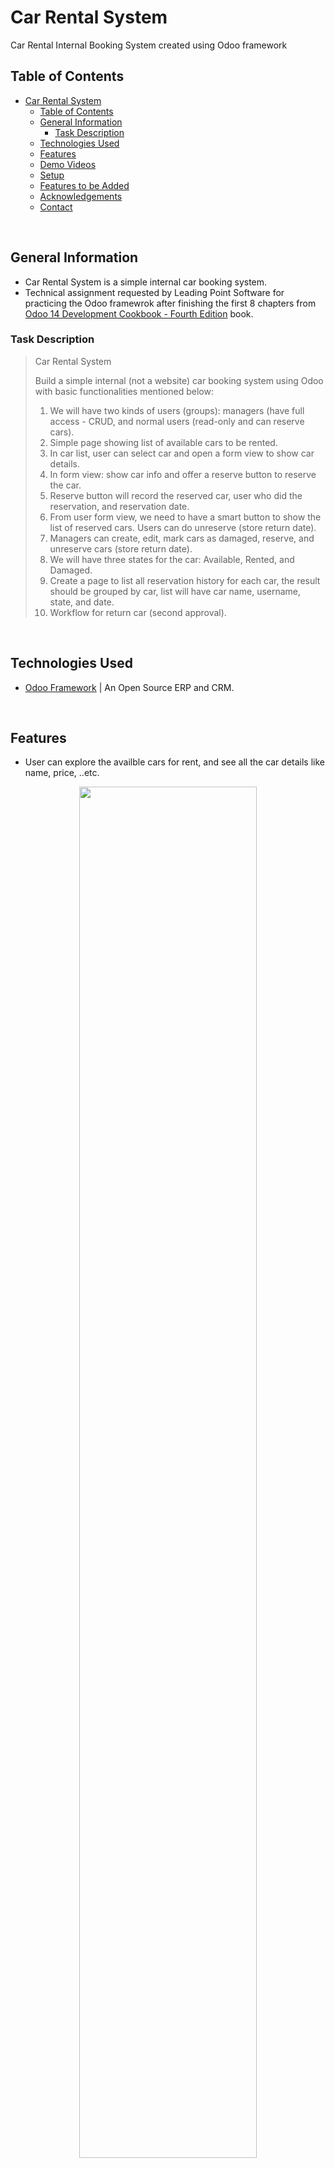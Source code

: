 <!-- README Template Source => https://www.grepper.com/tpc/readme+template/273816 -->

# Car Rental System

Car Rental Internal Booking System created using Odoo framework

## Table of Contents

- [Car Rental System](#car-rental-system)
  - [Table of Contents](#table-of-contents)
  - [General Information](#general-information)
    - [Task Description](#task-description)
  - [Technologies Used](#technologies-used)
  - [Features](#features)
  - [Demo Videos](#demo-videos)
  - [Setup](#setup)
  - [Features to be Added](#features-to-be-added)
  - [Acknowledgements](#acknowledgements)
  - [Contact](#contact)

&nbsp;

## General Information

- Car Rental System is a simple internal car booking system.
- Technical assignment requested by Leading Point Software for practicing
  the Odoo framewrok after finishing the first 8 chapters from [
  Odoo 14 Development Cookbook - Fourth Edition](https://github.com/PacktPublishing/Odoo-14-Development-Cookbook-Fourth-Edition) book.

### Task Description

> Car Rental System
>
> Build a simple internal (not a website) car booking system using Odoo with basic functionalities mentioned below:
>
> 1.  We will have two kinds of users (groups): managers (have full access - CRUD, and normal users (read-only and can reserve cars).
> 2.  Simple page showing list of available cars to be rented.
> 3.  In car list, user can select car and open a form view to show car details.
> 4.  In form view: show car info and offer a reserve button to reserve the car.
> 5.  Reserve button will record the reserved car, user who did the reservation, and reservation date.
> 6.  From user form view, we need to have a smart button to show the list of reserved cars. Users can do unreserve (store return date).
> 7.  Managers can create, edit, mark cars as damaged, reserve, and unreserve cars (store return date).
> 8.  We will have three states for the car: Available, Rented, and Damaged.
> 9.  Create a page to list all reservation history for each car, the result should be grouped by car, list will have car name, username, state, and date.
> 10. Workflow for return car (second approval).

&nbsp;

## Technologies Used

- [Odoo Framework](https://www.odoo.com/) | An Open Source ERP and CRM.

&nbsp;

## Features

- User can explore the availble cars for rent, and see all the car details like name, price, ..etc.

<div align="center">
  <img src='https://user-images.githubusercontent.com/80676788/232313448-a22ea0d7-e641-4e49-a67f-ec9b6a1e37bd.gif' width='75%'/>
</div>
<br />

- User can reserve the available cars.

<div align="center">
  <img src='https://user-images.githubusercontent.com/80676788/232313493-03e1f813-dce3-4656-8f40-0f6cfa836115.gif' width='75%'/>
</div>
<br />

<div align="center">
  <img src='https://user-images.githubusercontent.com/80676788/232313503-f51d17ca-3e22-4106-8eb9-dda8962dd2ab.gif' width='75%'/>
</div>
<br />

- User can explore all his reservation history.

<div align="center">
  <img src='https://user-images.githubusercontent.com/80676788/232313525-507eb06f-7a7c-493b-90c0-514995be5196.gif' width='75%'/>
</div>
<br />

- User can request to unreserve car.

<div align="center">
  <img src='https://user-images.githubusercontent.com/80676788/232313531-90e2579d-7d72-4e21-8633-cda2282ef7d2.gif' width='75%'/>
</div>
<br />

- Manager user can create, update, delete the cars.

<div align="center">
  <img src='https://user-images.githubusercontent.com/80676788/232313556-be4208fa-a195-4acb-aeb3-9dd97e0fed01.gif' width='75%'/>
</div>
<br />

<div align="center">
  <img src='https://user-images.githubusercontent.com/80676788/232313566-20a0b558-6f96-4393-bbb0-8488766797c9.gif' width='75%'/>
</div>
<br />

<div align="center">
  <img src='https://user-images.githubusercontent.com/80676788/232313573-ae16d2ac-b2ff-41a6-aa0d-0d2863522d8f.gif' width='75%'/>
</div>
<br />

- Manager user can reserve the cars to users.

<div align="center">
  <img src='https://user-images.githubusercontent.com/80676788/232313583-8ccfb8d3-8dc5-4b58-99ad-72cec9878635.gif' width='75%'/>
</div>
<br />

<div align="center">
  <img src='https://user-images.githubusercontent.com/80676788/232313598-432b99c2-ad36-4301-a4c9-bbe162ae7815.gif' width='75%'/>
</div>
<br />

- Manager user can explore all reservation history for all cars and users.

<div align="center">
  <img src='https://user-images.githubusercontent.com/80676788/232313604-444e8d49-3255-416a-816c-668b75c66205.gif' width='75%'/>
</div>
<br />

- Manager user can unreserve the rented cars.

<div align="center">
  <img src='https://user-images.githubusercontent.com/80676788/232313614-4a846d2a-36ac-4d0d-b88b-64f981b1b424.gif' width='75%'/>
</div>
<br />

<div align="center">
  <img src='https://user-images.githubusercontent.com/80676788/232313626-95c030c0-c714-4ce1-bd1a-1dbd13f41f09.gif' width='75%'/>
</div>
<br />

- Manager user can mark the car as damaged, which will not be available for rent, and vice versa.

<div align="center">
  <img src='https://user-images.githubusercontent.com/80676788/232313640-a3804c5b-dbec-4f43-b6b6-b52519810feb.gif' width='75%'/>
</div>
<br />

&nbsp;

## Demo Videos

<h2 align="center">Normal User Features</h2>
<div align="center">
  <img src='https://user-images.githubusercontent.com/80676788/232314306-ff227f21-8019-4d0b-b5d1-561ac292d4e9.gif' width='75%'/>
</div>
<br />

<h2 align="center">Manager User Features</h2>
<div align="center">
  <img src='https://user-images.githubusercontent.com/80676788/232314382-dfd67246-952a-424d-871c-18c103a221b5.gif' width='75%'/>
</div>
<br />

&nbsp;

## Setup

```bash
# Initialize a Virtual Environment
$ virtualenv -p python3 car_rental_system
$ cd car_rental_system
$ source bin/activate

# If you don't have Odoo 15 installed on your device
$ git clone --branch 15.0 --single-branch --depth 1 git@github.com:odoo/odoo.git
$ pip3 install -r odoo/requirements.txt
$ sudo npm install -g rtlcss

# Clone the Repo
$ git clone git@github.com:yahiaqous/Car-Rental-System.git src
$ cd src
$ ../odoo/odoo-bin -c config.cfg --dev=all -i car_rental_system
```

Then open your browser on [http://localhost:8069](http://localhost:8069) to see the result.

&nbsp;

## Features to be Added

- Hide the duplicated borrower field in the "Reserve a Car" wizard for the manager form.
- Display notifications when request to unreserve a car.
- Create Dark mode button.

&nbsp;

## Acknowledgements

- This project was inspired and requested by Leaading Point Software.
- This [Odoo 14 Development Cookbook - Fourth Edition](https://github.com/PacktPublishing/Odoo-14-Development-Cookbook-Fourth-Edition) book which is a complete source that explains Odoo concepts.
- This [Answer](https://www.odoo.com/forum/help-1/make-a-field-not-editable-by-user-but-by-code-211749) helped me how to make a field not editable by user.
- This [Answer](https://www.odoo.com/forum/help-1/how-to-filter-records-for-tree-view-based-on-logged-in-user-for-admin-manager-i-want-show-evrey-record-for-normal-user-i-want-show-records-created-by-that-particular-user-only-129051) helped me how to filter records for tree view based on logged in user.
- This [Answer](https://www.odoo.com/forum/help-1/how-to-make-buttons-invisible-based-on-a-condition-82326) helped me how to make buttons invisible based on a condition.
- This [Answer](https://www.odoo.com/forum/help-1/button-call-function-from-another-module-in-xml-47838) helped me how make a button call function from another module in xml.
- This [Answer](https://www.odoo.com/forum/help-1/how-to-add-a-default-group-by-filter-to-tree-view-29874) and this [Answer](https://www.odoo.com/forum/help-1/group-by-expand-search-view-default-context-action-act-window-in-odoo13-191752) helped me for grouping the records in tree view.

&nbsp;

## Contact

Created by [Yahia Qous](https://github.com/yahiaqous) - feel free to contact me!
